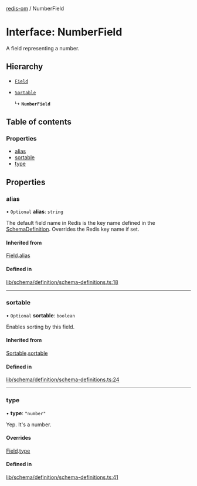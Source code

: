 [redis-om](../README.md) / NumberField

# Interface: NumberField

A field representing a number.

## Hierarchy

- [`Field`](Field.md)

- [`Sortable`](Sortable.md)

  ↳ **`NumberField`**

## Table of contents

### Properties

- [alias](NumberField.md#alias)
- [sortable](NumberField.md#sortable)
- [type](NumberField.md#type)

## Properties

### alias

• `Optional` **alias**: `string`

The default field name in Redis is the key name defined in the
[SchemaDefinition](../README.md#schemadefinition). Overrides the Redis key name if set.

#### Inherited from

[Field](Field.md).[alias](Field.md#alias)

#### Defined in

[lib/schema/definition/schema-definitions.ts:18](https://github.com/redis/redis-om-node/blob/0843d26/lib/schema/definition/schema-definitions.ts#L18)

___

### sortable

• `Optional` **sortable**: `boolean`

Enables sorting by this field.

#### Inherited from

[Sortable](Sortable.md).[sortable](Sortable.md#sortable)

#### Defined in

[lib/schema/definition/schema-definitions.ts:24](https://github.com/redis/redis-om-node/blob/0843d26/lib/schema/definition/schema-definitions.ts#L24)

___

### type

• **type**: ``"number"``

Yep. It's a number.

#### Overrides

[Field](Field.md).[type](Field.md#type)

#### Defined in

[lib/schema/definition/schema-definitions.ts:41](https://github.com/redis/redis-om-node/blob/0843d26/lib/schema/definition/schema-definitions.ts#L41)
